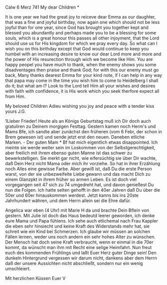  Calw 6 Merz 741
My dear Children <Fried>*

It is one year we had the great joy to reiceve dear Emma as our daughter, that was a fine and joyful birthday, now again one which should not be less joyful than for one year, since God has brought you together kept and blessed you abundantly and perhaps made you to be a blessing for some souls, which is a great honour this passes all other injoyment, that the Lord should use us for His kingdom for which we pray every day. So what can I wish you on this birthday except that God would continue to keep you humbel with an increasing desire to know our dear Lord more and more and the power of His resurection through wich we become like Him. You are happy peopel you have much to thank, when the enemy shows you some disadventages then praise and thank God; for with this our enemy must go back, 
Many thanks dearest Emma for your kind note, if I can help in any way that papa may come in the time you wish him to come to Heidelberg I shall do it; but what am I? Look to the Lord tell Him all your wishes and desires with faith with confidence, it is His work which you seek therfore expect all from Him.

My beloved Children Adieu
 wishing you joy and peace
 with a tender kiss
 yours J.G.



1Lieber Frieder! Heute als an Königs Geburtstag muß ich Dir doch auch gratuliren zu Deinem morgigen Festtag. Gestern kamen noch Herm's und Mams Bfe, ich sandte aber zunächst den früheren (vom 6 Febr, der schon in Brem gewesen ist) und sende jetzt erst den neuen. Daneben etliche Marken. - Der guten Mam <Stanger>* Bf hat mich eigentlich etwas disappointed. Ich meinte sie werde weiter sein im Loskommen von der Selbstgerechtigkeit, aber freilich mit ihrem ebenso guten Manne ist das schwer zu bewerkstelligen. Sie merkt gar nicht, wie eifersüchtig sie über Dir wachte, daß Dein Herz nicht Mama oder mich ihr vorziehe. So hat in ihrer Erzählung noch Alles eine gewisse Farbe. Aber gewiß ist, daß Du die erste Person warst, von der sie unbezweifelte Liebe gewann und das macht Dich zu einem Glanzpkt in ihrem früher so armen Leben. Es ist doch viel vorgegangen seit 47 sich zu 74 umgedreht hat, und davon genießest Du nun die Folgen. Ich hatte selten gehofft in den 40er Jahren daß Du über die 50er und 60er hinauskommen werdest. Jetzt kanns bis ins 20ste Jahrhundert währen, und dem Herrn allein sei die Ehre dafür.

Angelica war eben (4 Uhr) mit Marie H da und brachte Dein Bflein von gestern. Mit Julie ist doch das Haus bedeutd leerer geworden, ich denke eure Mama und Papa fühlens. Ich sehe auch etlichemal nach Frau Kappler die eben sehr hinsiecht und keine Kraft des Widerstands mehr hat, sie schreit wie ein Kind bei Schmerzen. Ich glaube wir müssen an solchen Fällen lernen, weder uns noch andern ein sehr hohes Alter zu wünschen. Der Mensch hat doch seine Kraft verbraucht, wenn er einmal in die 70er kommt, da wünscht man ihm mit Recht eine selige Heimfahrt. Nun freut euch des kommenden Frühlings und laßt Euer Herz guter Dinge sein! Den dunkeln Hintergrund vergessen wir darum nicht, dankens aber dem Herrn daß der unsere Aussichten nicht abschließt, sondern nur ein wenig umschleiert.

 Mit herzlichen Küssen Euer V

